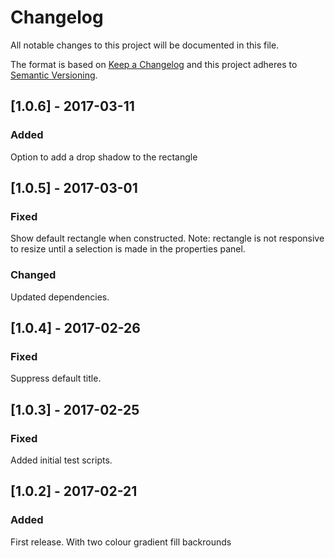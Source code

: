 # Changelog
All notable changes to this project will be documented in this file.

The format is based on [Keep a Changelog](http://keepachangelog.com/en/1.0.0/)
and this project adheres to [Semantic Versioning](http://semver.org/spec/v2.0.0.html).

## [1.0.6] - 2017-03-11
### Added
Option to add a drop shadow to the rectangle

## [1.0.5] - 2017-03-01
### Fixed
Show default rectangle when constructed.
Note: rectangle is not responsive to resize until a selection is made in the properties panel.

### Changed
Updated dependencies.

## [1.0.4] - 2017-02-26
### Fixed 
Suppress default title.

## [1.0.3] - 2017-02-25
### Fixed 
Added initial test scripts.

## [1.0.2] - 2017-02-21
### Added
First release. With two colour gradient fill backrounds
